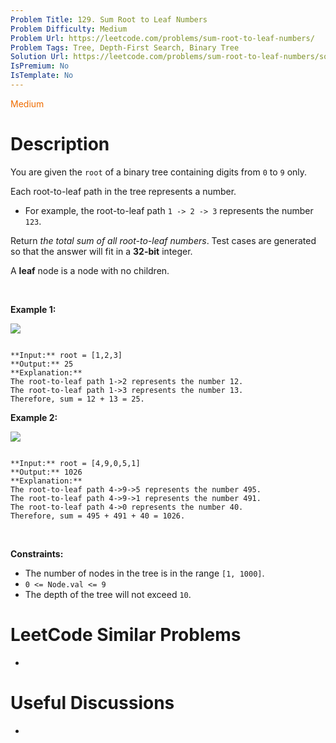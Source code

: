 ```yaml
---
Problem Title: 129. Sum Root to Leaf Numbers
Problem Difficulty: Medium
Problem Url: https://leetcode.com/problems/sum-root-to-leaf-numbers/
Problem Tags: Tree, Depth-First Search, Binary Tree
Solution Url: https://leetcode.com/problems/sum-root-to-leaf-numbers/solution/
IsPremium: No
IsTemplate: No
---
```


<span style="color: rgb(239, 108, 0);">Medium</span>

# Description

You are given the `root` of a binary tree containing digits from `0` to `9` only.


Each root-to-leaf path in the tree represents a number.


* For example, the root-to-leaf path `1 -> 2 -> 3` represents the number `123`.


Return *the total sum of all root-to-leaf numbers*. Test cases are generated so that the answer will fit in a **32-bit** integer.


A **leaf** node is a node with no children.


 


**Example 1:**


![](https://assets.leetcode.com/uploads/2021/02/19/num1tree.jpg)

```

**Input:** root = [1,2,3]
**Output:** 25
**Explanation:**
The root-to-leaf path 1->2 represents the number 12.
The root-to-leaf path 1->3 represents the number 13.
Therefore, sum = 12 + 13 = 25.

```

**Example 2:**


![](https://assets.leetcode.com/uploads/2021/02/19/num2tree.jpg)

```

**Input:** root = [4,9,0,5,1]
**Output:** 1026
**Explanation:**
The root-to-leaf path 4->9->5 represents the number 495.
The root-to-leaf path 4->9->1 represents the number 491.
The root-to-leaf path 4->0 represents the number 40.
Therefore, sum = 495 + 491 + 40 = 1026.

```

 


**Constraints:**


* The number of nodes in the tree is in the range `[1, 1000]`.
* `0 <= Node.val <= 9`
* The depth of the tree will not exceed `10`.




# LeetCode Similar Problems

- []()

# Useful Discussions

- []()
